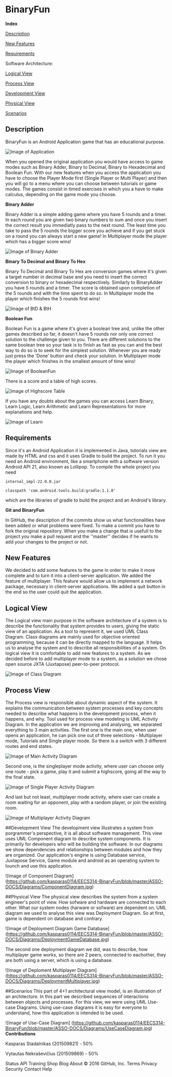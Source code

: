 
<h1>BinaryFun</h1>

**Index**

[Description](#description)

[New Features](#new-features) 

[Requirements](#requirements)

 
Software Architecture:
 
 [Logical View](#logical-view)
 
 [Process View](#process-view)
	 
 [Development View](#development-view)
	 
 [Physical View](#physical-view)
	 
 [Scenarios](#scenarios)
 

## Description
BinaryFun is an Android Application game that has an educational purpose.

![Image of Application](http://imageshack.com/a/img922/580/9fKEHJ.png)

When you opened the original application you would have access to game modes such as Binary Adder, Binary to Decimal, Binary to Hexadecimal and Boolean Fun. With our new features when you access the application you have to choose the Player Mode first (Single Player or Multi Player) and then you will go to a menu where you can choose between tutorials or game modes.
The games consist in timed exercises in which you a have to make calculus, depending on the game mode you choose. 


**Binary Adder**

Binary Adder is a simple adding game where you have 5 rounds and a timer. 
In each round you are given two binary numbers to sum and once you insert the correct result you immediatly pass to the next round.
The least time you take to pass the 5 rounds the bigger score you achieve and if you get stuck on a round you can always start a new game!
In Multiplayer mode the player which has a bigger score wins!

![Image of Binary Adder](http://imageshack.com/a/img921/6862/9FkPuk.png)


**Binary To Decimal and Binary To Hex**

Binary To Decimal and Binary To Hex are conversion games where it's given a target number in decimal base and you need to insert the correct conversion to binary or hexadecimal respectively. 
Similarly to BinaryAdder you have 5 rounds and a timer. The score is obtained upon completion of the 5 rounds and with the time spent to do so.
In Multiplayer mode the player which finishes the 5 rounds first wins!

![Image of BtD & BtH](http://s33.postimg.org/exyegt66n/Deepin_Screenshot20160528190542.png)


**Boolean Fun**

Boolean Fun is a game where it's given a boolean tree and, unlike the other games described so far, it doesn't have 5 rounds nor only one correct solution to the challenge given to you. 
There are different solutions to the same boolean tree so your task is to finish as fast as you can and the best way to do so is to seek for the simplest solution. Whenever you are ready just press the 'Done' button and check your solution.
In Multiplayer mode the player which finishes in the smallest amount of time wins!

![Image of BooleanFun](http://s33.postimg.org/nkyqscdqn/Deepin_Screenshot20160327134109.png)


There is a score and a table of high scores.

![Image of Highscore Table](http://imageshack.com/a/img922/6553/I1QOQ2.png)


If you have any doubts about the games you can access Learn Binary, Learn Logic, Learn Arithmetic and Learn Representations for more explanations and help.

![Image of Learn](http://imageshack.com/a/img922/5359/MyYr4S.png)


## Requirements

Since it's an Android Application it is implemented in Java, tutorials view are made by HTML and css and it uses Gradle to build the project. 
To run it you need an Android environment, like a smartphone with a software version Android API 21, also known as Lollipop.
To compile the whole project you need 
	
	internal_impl-22.0.0.jar

	classpath 'com.android.tools.build:gradle:1.1.0'
	
which are the libraries of gradle to build the project and an Android's library.


**Git and BinaryFun**

In GitHub, the description of the commits show us what functionalities have been added or what problems were fixed.
To make a commit you have to fork the original repository. When you make a change that is usefull to the project you make a pull request and the ''master'' decides if he wants to add your changes to the project or not.


## New Features

We decided to add some features to the game in order to make it more complete and to turn it into a client-server application.
We added the feature of multiplayer. This feature would allow us to implement a network package, necessary in client-server applications. 
We added a quit button in the end so the user could quit the application.

## Logical View
The Logical view main purpose in the software architecture of a system is to describe the functionality that system provides to users, giving the static view of an application. As a tool to represent it, we used UML Class Diagram. Class diagrams are mainly used for objective oriented programming, because it can be directly mapped to the language. It helps us to analyse the system and to describe all responsibilities of a system. 
On logical view it is comfortable to add new features to a system. As we decided before to add multiplayer mode to a system, as a solution we chose open source JXTA (Juxtapose) peer-to-peer protocol.

![Image of Class Diagram](https://github.com/kasparas0114/EECS314-BinaryFun/blob/master/ASSO-DOCS/Diagrams/ClassDiagram.jpg)

## Process View
The Process view is responsible about dynamic aspect of the system. It explains the communication between system processes and key concepts needed to describe what happens in the development process, when it happens, and why. Tool used for process view modeling is UML Activity Diagram. In the application we are improving and analysing, we separated everything to 3 main activities.
The first one is the main one, when user opens an application, he can pick one out of three selections - Multiplayer mode, Tutorials and Single player mode. So there is a switch with 3 different routes and end states.

![Image of Main Activity Diagram](https://github.com/kasparas0114/EECS314-BinaryFun/blob/master/ASSO-DOCS/Diagrams/ActivityDiagramMain.jpg)

Second one, is the singleplayer mode activity, where user can choose only one route - pick a game, play it and submit a highscore, going all the way to the final state. 

![Image of Single Player Activity Diagram](https://github.com/kasparas0114/EECS314-BinaryFun/blob/master/ASSO-DOCS/Diagrams/ActivityDiagramSinglePlayer.jpg)

And last but not least, multiplayer mode activity, where user can create a room waiting for an opponent, play with a random player, or join the existing room.

![Image of Multiplayer Activity Diagram](https://github.com/kasparas0114/EECS314-BinaryFun/blob/master/ASSO-DOCS/Diagrams/ActivityDiagramMultiplayer.jpg)

##Development View
The development view illustrates a system from porgrammer's perspective, it is all about software management. This view uses UML Component diagram to describe system components. It is primarily for developers who will be building the software.
In our diagrams we show dependencies and relationships between modules and how they are organized.
Our application's engine is using Database service, Juxtapose Service, Game module and android as an operating system to lounch and use this application.

![Image of Component Diagram] (https://github.com/kasparas0114/EECS314-BinaryFun/blob/master/ASSO-DOCS/Diagrams/ComponentDiagram.jpg)

##Physical View
The physical view describes the system from a system engineer's point of view. How sofware and hardware are connected to each other. What our system nodes (harware or sofware) are dependent on. UML diagram we used to analyse this view was Deployment Diagram. So at first, game is dependent on database and contrary.

![Image of Deployment Diagram Game Database] (https://github.com/kasparas0114/EECS314-BinaryFun/blob/master/ASSO-DOCS/Diagrams/DeploymentGameDatabase.jpg)

The second one deployment diagram we did, was to describe, how multiplayer game works, so there are 2 peers, connected to eachother, they are both using a server, which is using a database.

![Image of Deploment Multiplayer Diagram] (https://github.com/kasparas0114/EECS314-BinaryFun/blob/master/ASSO-DOCS/Diagrams/DeploymentMultiplayer.jpg)

##Scenarios
This part of 4+1 architectural view model, is an illustration of an architecture. In this part we described sequences of interactions between objects and processes. For this view, we were using UML Use-case Diagrams. Using use-case diagrams it is easy for everyone to understand, how this application is intended to be used.

![Image of Use-Case Diagram] (https://github.com/kasparas0114/EECS314-BinaryFun/blob/master/ASSO-DOCS/Diagrams/UseCaseDiagram.jpg)
**Contributions**

Kasparas Stadalnikas (201509821) - 50%

Vytautas Nekraševičius (201509869) - 50%

Status API Training Shop Blog About
© 2016 GitHub, Inc. Terms Privacy Security Contact Help
